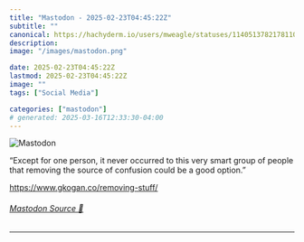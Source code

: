 ```yaml
---
title: "Mastodon - 2025-02-23T04:45:22Z"
subtitle: ""
canonical: https://hachyderm.io/users/mweagle/statuses/114051378217811083
description:
image: "/images/mastodon.png"

date: 2025-02-23T04:45:22Z
lastmod: 2025-02-23T04:45:22Z
image: ""
tags: ["Social Media"]

categories: ["mastodon"]
# generated: 2025-03-16T12:33:30-04:00
---
```

![Mastodon](/images/mastodon.png)

<p>“Except for one person, it never occurred to this very smart group of people that removing the source of confusion could be a good option.”</p><p><a href="https://www.gkogan.co/removing-stuff/" target="_blank" rel="nofollow noopener noreferrer" translate="no"><span class="invisible">https://www.</span><span class="">gkogan.co/removing-stuff/</span><span class="invisible"></span></a></p>


###### [Mastodon Source 🐘](https://hachyderm.io/@mweagle/114051378217811083)

___
